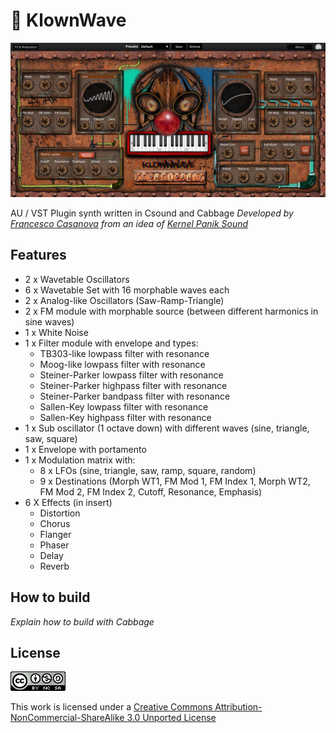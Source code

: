 # 👾 KlownWave

![plot](/img/img0.jpg)

AU / VST Plugin synth written in Csound and Cabbage
*Developed by [Francesco Casanova](cipp0.github.io/) from an idea of [Kernel Panik Sound](https://www.facebook.com/kernelpaniksound)*


## Features
- 2 x Wavetable Oscillators 
- 6 x Wavetable Set with 16 morphable waves each 
- 2 x Analog-like Oscillators (Saw-Ramp-Triangle)
- 2 x FM module with morphable source (between different harmonics in sine waves)
- 1 x White Noise
- 1 x Filter module with envelope and types:
  - TB303-like lowpass filter with resonance
  - Moog-like lowpass filter with resonance
  - Steiner-Parker lowpass filter with resonance
  - Steiner-Parker highpass filter with resonance
  - Steiner-Parker bandpass filter with resonance
  - Sallen-Key lowpass filter with resonance
  - Sallen-Key highpass filter with resonance
- 1 x Sub oscillator (1 octave down) with different waves (sine, triangle, saw, square)
- 1 x Envelope with portamento
- 1 x Modulation matrix with:
  - 8 x LFOs (sine, triangle, saw, ramp, square, random)
  - 9 x Destinations (Morph WT1, FM Mod 1, FM Index 1, Morph WT2, FM Mod 2, FM Index 2, Cutoff, Resonance, Emphasis)
- 6 X Effects (in insert)
  - Distortion
  - Chorus
  - Flanger
  - Phaser
  - Delay
  - Reverb

## How to build
*Explain how to build with Cabbage*

## License
![plot](/img/cc.png)

This work is licensed under a [Creative Commons Attribution-NonCommercial-ShareAlike 3.0 Unported License](https://creativecommons.org/licenses/by-nc-sa/3.0/)

